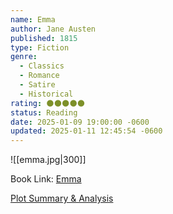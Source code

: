 ```yaml
---
name: Emma
author: Jane Austen
published: 1815
type: Fiction
genre:
  - Classics
  - Romance
  - Satire
  - Historical
rating: 🌑🌑🌑🌑🌑
status: Reading
date: 2025-01-09 19:00:00 -0600
updated: 2025-01-11 12:45:54 -0600
---
```


![[emma.jpg|300]]

Book Link: [Emma](https://www.goodreads.com/work/shelves/3360164-emma)

[Plot Summary & Analysis](https://www.litcharts.com/lit/emma/summary)